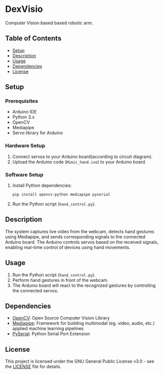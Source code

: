 # DexVisio

Computer Vision based based robotic arm.

## Table of Contents

- [Setup](#setup)
- [Description](#description)
- [Usage](#usage)
- [Dependencies](#dependencies)
- [License](#license)

## Setup

### Prerequisites

- Arduino IDE
- Python 3.x
- OpenCV
- Mediapipe
- Servo library for Arduino

### Hardware Setup

1. Connect servos to your Arduino board(according to circuit diagram).
2. Upload the Arduino code (`Mimic_hand.ino`) to your Arduino board.

### Software Setup

1. Install Python dependencies:

   ```bash
   pip install opencv-python mediapipe pyserial
   ```

2. Run the Python script (`hand_control.py`).

## Description

The system captures live video from the webcam, detects hand gestures using Mediapipe, and sends corresponding signals to the connected Arduino board. The Arduino controls servos based on the received signals, enabling real-time control of devices using hand movements.

## Usage

1. Run the Python script (`hand_control.py`).
2. Perform hand gestures in front of the webcam.
3. The Arduino board will react to the recognized gestures by controlling the connected servos.

## Dependencies

- [OpenCV](https://opencv.org/): Open Source Computer Vision Library
- [Mediapipe](https://mediapipe.dev/): Framework for building multimodal (eg. video, audio, etc.) applied machine learning pipelines
- [PySerial](https://pypi.org/project/pyserial/): Python Serial Port Extension

## License

This project is licensed under the GNU General Public License v3.0 - see the [LICENSE](LICENSE) file for details.
